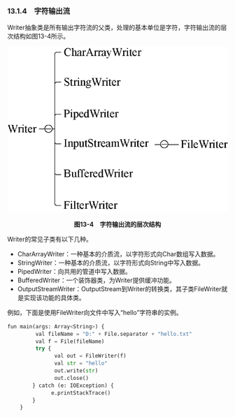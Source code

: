 ### 13.1.4　字符输出流

Writer抽象类是所有输出字符流的父类，处理的基本单位是字符，字符输出流的层次结构如图13-4所示。

![52.png](../images/52.png)
<center class="my_markdown"><b class="my_markdown">图13-4　字符输出流的层次结构</b></center>

Writer的常见子类有以下几种。

+ CharArrayWriter：一种基本的介质流，以字符形式向Char数组写入数据。
+ StringWriter：一种基本的介质流，以字符形式向String中写入数据。
+ PipedWriter：向共用的管道中写入数据。
+ BufferedWriter：一个装饰器类，为Writer提供缓冲功能。
+ OutputStreamWriter：OutputStream到Writer的转换类，其子类FileWriter就是实现该功能的具体类。

例如，下面是使用FileWriter向文件中写入“hello”字符串的实例。

```python
fun main(args: Array<String>) {
         val fileName = "D:" + File.separator + "hello.txt"
         val f = File(fileName)
         try {
               val out = FileWriter(f)
               val str = "hello"
               out.write(str)
               out.close()
        } catch (e: IOException) {
              e.printStackTrace()
        }
    }
```

